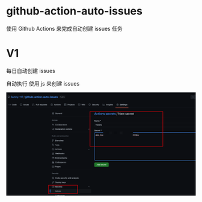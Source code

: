 # github-action-auto-issues

使用 Github Actions 来完成自动创建 issues 任务

# V1

每日自动创建 issues

自动执行
使用 js 来创建 issues


![](assets/2022-12-06-18-49-49.png)